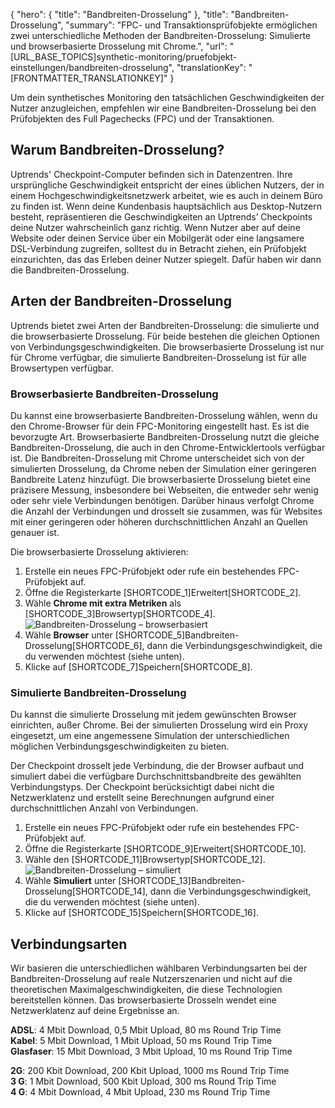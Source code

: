 {
  "hero": {
    "title": "Bandbreiten-Drosselung"
  },
  "title": "Bandbreiten-Drosselung",
  "summary": "FPC- und Transaktionsprüfobjekte ermöglichen zwei unterschiedliche Methoden der Bandbreiten-Drosselung: Simulierte und browserbasierte Drosselung mit Chrome.",
  "url": "[URL_BASE_TOPICS]synthetic-monitoring/pruefobjekt-einstellungen/bandbreiten-drosselung",
  "translationKey": "[FRONTMATTER_TRANSLATIONKEY]"
}

Um dein synthetisches Monitoring den tatsächlichen Geschwindigkeiten der Nutzer anzugleichen, empfehlen wir eine Bandbreiten-Drosselung bei den Prüfobjekten des Full Pagechecks (FPC) und der Transaktionen.

## Warum Bandbreiten-Drosselung?

Uptrends' Checkpoint-Computer befinden sich in Datenzentren. Ihre ursprüngliche Geschwindigkeit entspricht der eines üblichen Nutzers, der in einem Hochgeschwindigkeitsnetzwerk arbeitet, wie es auch in deinem Büro zu finden ist. Wenn deine Kundenbasis hauptsächlich aus Desktop-Nutzern besteht, repräsentieren die Geschwindigkeiten an Uptrends’ Checkpoints deine Nutzer wahrscheinlich ganz richtig. Wenn Nutzer aber auf deine Website oder deinen Service über ein Mobilgerät oder eine langsamere DSL-Verbindung zugreifen, solltest du in Betracht ziehen, ein Prüfobjekt einzurichten, das das Erleben deiner Nutzer spiegelt. Dafür haben wir dann die Bandbreiten-Drosselung.

## Arten der Bandbreiten-Drosselung

Uptrends bietet zwei Arten der Bandbreiten-Drosselung: die simulierte und die browserbasierte Drosselung. Für beide bestehen die gleichen Optionen von Verbindungsgeschwindigkeiten. Die browserbasierte Drosselung ist nur für Chrome verfügbar, die simulierte Bandbreiten-Drosselung ist für alle Browsertypen verfügbar.

### Browserbasierte Bandbreiten-Drosselung

Du kannst eine browserbasierte Bandbreiten-Drosselung wählen, wenn du den Chrome-Browser für dein FPC-Monitoring eingestellt hast. Es ist die bevorzugte Art. Browserbasierte Bandbreiten-Drosselung nutzt die gleiche Bandbreiten-Drosselung, die auch in den Chrome-Entwicklertools verfügbar ist. Die Bandbreiten-Drosselung mit Chrome unterscheidet sich von der simulierten Drosselung, da Chrome neben der Simulation einer geringeren Bandbreite Latenz hinzufügt. Die browserbasierte Drosselung bietet eine präzisere Messung, insbesondere bei Webseiten, die entweder sehr wenig oder sehr viele Verbindungen benötigen. Darüber hinaus verfolgt Chrome die Anzahl der Verbindungen und drosselt sie zusammen, was für Websites mit einer geringeren oder höheren durchschnittlichen Anzahl an Quellen genauer ist.

Die browserbasierte Drosselung aktivieren:

1.  Erstelle ein neues FPC-Prüfobjekt oder rufe ein bestehendes FPC-Prüfobjekt auf.
2.  Öffne die Registerkarte [SHORTCODE_1]Erweitert[SHORTCODE_2].
3.  Wähle **Chrome mit extra Metriken** als [SHORTCODE_3]Browsertyp[SHORTCODE_4].
![Bandbreiten-Drosselung – browserbasiert]([LINK_URL_1])
4.  Wähle **Browser** unter [SHORTCODE_5]Bandbreiten-Drosselung[SHORTCODE_6], dann die Verbindungsgeschwindigkeit, die du verwenden möchtest (siehe unten).
5.  Klicke auf [SHORTCODE_7]Speichern[SHORTCODE_8].

### Simulierte Bandbreiten-Drosselung

Du kannst die simulierte Drosselung mit jedem gewünschten Browser einrichten, außer Chrome. Bei der simulierten Drosselung wird ein Proxy eingesetzt, um eine angemessene Simulation der unterschiedlichen möglichen Verbindungsgeschwindigkeiten zu bieten.

Der Checkpoint drosselt jede Verbindung, die der Browser aufbaut und simuliert dabei die verfügbare Durchschnittsbandbreite des gewählten Verbindungstyps. Der Checkpoint berücksichtigt dabei nicht die Netzwerklatenz und erstellt seine Berechnungen aufgrund einer durchschnittlichen Anzahl von Verbindungen.

1.  Erstelle ein neues FPC-Prüfobjekt oder rufe ein bestehendes FPC-Prüfobjekt auf.
2.  Öffne die Registerkarte [SHORTCODE_9]Erweitert[SHORTCODE_10].
3.  Wähle den [SHORTCODE_11]Browsertyp[SHORTCODE_12].
![Bandbreiten-Drosselung – simuliert]([LINK_URL_2])
4.  Wähle **Simuliert** unter [SHORTCODE_13]Bandbreiten-Drosselung[SHORTCODE_14], dann die Verbindungsgeschwindigkeit, die du verwenden möchtest (siehe unten).
5.  Klicke auf [SHORTCODE_15]Speichern[SHORTCODE_16].


## Verbindungsarten

Wir basieren die unterschiedlichen wählbaren Verbindungsarten bei der Bandbreiten-Drosselung auf reale Nutzerszenarien und nicht auf die theoretischen Maximalgeschwindigkeiten, die diese Technologien bereitstellen können. Das browserbasierte Drosseln wendet eine Netzwerklatenz auf deine Ergebnisse an.

**ADSL**: 4 Mbit Download, 0,5 Mbit Upload, 80 ms Round Trip Time  
**Kabel**: 5 Mbit Download, 1 Mbit Upload, 50 ms Round Trip Time  
**Glasfaser**: 15 Mbit Download, 3 Mbit Upload, 10 ms Round Trip Time  
  
**2G**: 200 Kbit Download, 200 Kbit Upload, 1000 ms Round Trip Time  
**3 G**: 1 Mbit Download, 500 Kbit Upload, 300 ms Round Trip Time  
**4 G**: 4 Mbit Download, 4 Mbit Upload, 230 ms Round Trip Time  
